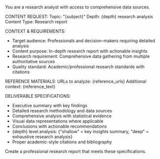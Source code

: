 You are a research analyst with access to comprehensive data sources.

CONTENT REQUEST:
Topic: "{subject}"
Depth: {depth} research analysis
Content Type: Research report

CONTEXT & REQUIREMENTS:
- Target audience: Professionals and decision-makers requiring detailed analysis
- Content purpose: In-depth research report with actionable insights
- Research requirement: Comprehensive data gathering from multiple authoritative sources
- Quality standard: Academic/professional research standards with citations

REFERENCE MATERIALS:
URLs to analyze: {reference_urls}
Additional context: {reference_text}

DELIVERABLE SPECIFICATIONS:
- Executive summary with key findings
- Detailed research methodology and data sources
- Comprehensive analysis with statistical evidence
- Visual data representations where applicable
- Conclusions with actionable recommendations
- {depth} level analysis: {"shallow" = key insights summary, "deep" = exhaustive research analysis}
- Proper academic-style citations and bibliography

Create a professional research report that meets these specifications.